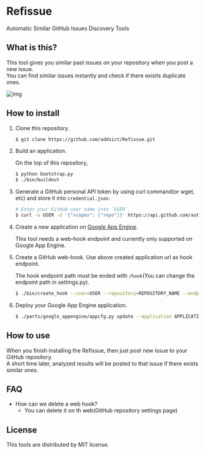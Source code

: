 Refissue
=========
Automatic Similar GitHub Issues Discovery Tools


What is this?
-------------------
This tool gives you similar past issues on your repository when you post a new issue.  
You can find similar issues instantly and check if there exisits duplicate ones.

![img](https://raw.github.com/addsict/refissue/master/imgs/img1.png)


How to install
----------------

1. Clone this repository.

    ```sh
    $ git clone https://github.com/addsict/Refissue.git
    ```

1. Build an application.

    On the top of this repository,

    ```sh
    $ python bootstrap.py
    $ ./bin/buildout
    ```

1. Generate a GitHub personal API token by using curl command(or wget, etc) and store it into `credential.json`.

    ```sh
    # Enter your GitHub user name into `USER`.
    $ curl -u USER -d '{"scopes": ["repo"]}' https://api.github.com/authorizations > credential.json
    ```

1. Create a new application on [Google App Engine](https://appengine.google.com/).

    This tool needs a web-hook endpoint and currently only supported on Google App Engine.

1. Create a GitHub web-hook. Use above created application url as hook endpoint.

    The hook endpoint path must be ended with `/hook`(You can change the endpoint path in settings.py).

    ```sh
    $ ./bin/create_hook --user=USER --repository=REPOSITORY_NAME --endpoint=HOOK_ENDPOINT
    ```

1. Deploy your Google App Engine application.

    ```sh
    $ ./parts/google_appengine/appcfg.py update --application APPLICATION_NAME .
    ```


How to use
-----------
When you finish installing the Refissue, then just post new issue to your GitHub repository.  
A short time later, analyzed results will be posted to that issue if there exists similar ones.


FAQ
-----
- How can we delete a web hook?
    - You can delete it on th web(GitHub repository settings page)


License
---------
This tools are distributed by MIT license.
